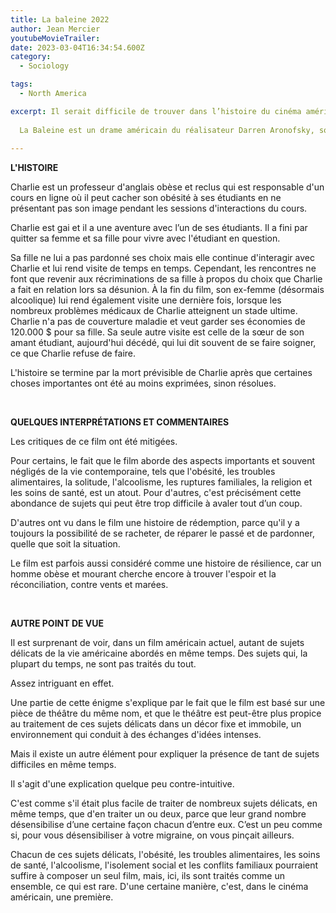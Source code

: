 ```yaml
---
title: La baleine 2022
author: Jean Mercier
youtubeMovieTrailer: 
date: 2023-03-04T16:34:54.600Z
category:
  - Sociology

tags:
  - North America

excerpt: Il serait difficile de trouver dans l’histoire du cinéma américain un film qui traite aussi directement de tant de questions délicates de l’Amérique contemporaine tout à la fois, notamment l’obésité, la religion, l’homophobie, l’éclatement de la famille et le système de santé. Ce film est un phénomène rare. 
  
  La Baleine est un drame américain du réalisateur Darren Aronofsky, sorti en décembre 2022. L'acteur principal, Brendan Fraser, a été nommé dans la catégorie du meilleur acteur  pour la course aux Oscars de 2023. Le film s'inspire d'une pièce de théâtre du même titre. 
  
---
```




**L'HISTOIRE**

Charlie est un professeur d'anglais obèse et reclus qui est responsable d'un cours en ligne où il peut cacher son obésité à ses étudiants en ne présentant pas son image pendant les sessions d'interactions du cours.

Charlie est gai et il a une aventure avec l’un de ses étudiants. Il a fini par quitter sa femme et sa fille pour vivre avec l'étudiant en question.

Sa fille ne lui a pas pardonné ses choix mais elle continue d'interagir avec Charlie et lui rend visite de temps en temps. Cependant, les rencontres ne font que revenir aux récriminations de sa fille à propos du choix que Charlie a fait en relation lors sa désunion. À la fin du film, son ex-femme (désormais alcoolique) lui rend également visite une dernière fois, lorsque les nombreux problèmes médicaux de Charlie atteignent un stade ultime. Charlie n'a pas de couverture maladie et veut garder ses économies de 120.000 $ pour sa fille. Sa seule autre visite est celle de la sœur de son amant étudiant, aujourd'hui décédé, qui lui dit souvent de se faire soigner, ce que Charlie refuse de faire.

L'histoire se termine par la mort prévisible de Charlie après que certaines choses importantes ont été au moins exprimées, sinon résolues.

 

**QUELQUES INTERPRÉTATIONS ET COMMENTAIRES**

Les critiques de ce film ont été mitigées.

Pour certains, le fait que le film aborde des aspects importants et souvent négligés de la vie contemporaine, tels que l'obésité, les troubles alimentaires, la solitude, l'alcoolisme, les ruptures familiales, la religion et les soins de santé, est un atout. Pour d'autres, c'est précisément cette abondance de sujets qui peut être trop difficile à avaler tout d’un coup.

D'autres ont vu dans le film une histoire de rédemption, parce qu'il y a toujours la possibilité de se racheter, de réparer le passé et de pardonner, quelle que soit la situation.

Le film est parfois aussi considéré comme une histoire de résilience, car un homme obèse et mourant cherche encore à trouver l'espoir et la réconciliation, contre vents et marées.

 

**AUTRE POINT DE VUE**

Il est surprenant de voir, dans un film américain actuel, autant de sujets délicats de la vie américaine abordés en même temps. Des sujets qui, la plupart du temps, ne sont pas traités du tout.  

Assez intriguant en effet.

Une partie de cette énigme s'explique par le fait que le film est basé sur une pièce de théâtre du même nom, et que le théâtre est peut-être plus propice au traitement de ces sujets délicats dans un décor fixe et immobile, un environnement qui conduit à des échanges d'idées intenses.

Mais il existe un autre élément pour expliquer la présence de tant de sujets difficiles en même temps.

Il s'agit d'une explication quelque peu contre-intuitive.

C'est comme s'il était plus facile de traiter de nombreux sujets délicats, en même temps, que d'en traiter un ou deux, parce que leur grand nombre désensibilise d’une certaine façon chacun d’entre eux. C’est un peu comme si, pour vous désensibiliser à votre migraine, on vous pinçait ailleurs.

Chacun de ces sujets délicats, l'obésité, les troubles alimentaires, les soins de santé, l'alcoolisme, l'isolement social et les conflits familiaux pourraient suffire à composer un seul film, mais, ici, ils sont traités comme un ensemble, ce qui est rare. D'une certaine manière, c'est, dans le cinéma américain, une première.

 

 
